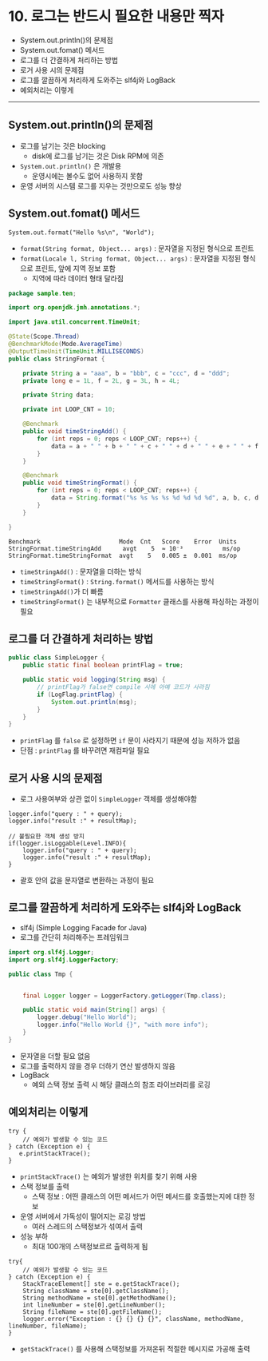 # 10. 로그는 반드시 필요한 내용만 찍자

- System.out.println()의 문제점
- System.out.fomat() 메서드
- 로그를 더 간결하게 처리하는 방법
- 로거 사용 시의 문제점
- 로그를 깔끔하게 처리하게 도와주는 slf4j와 LogBack
- 예외처리는 이렇게

---

## System.out.println()의 문제점

- 로그를 남기는 것은 blocking
    - disk에 로그를 남기는 것은 Disk RPM에 의존
- `System.out.println()` 은 개발용
    - 운영시에는 볼수도 없어 사용하지 못함
- 운영 서버의 시스템 로그를 지우는 것만으로도 성능 향상

## System.out.fomat() 메서드

````
System.out.format("Hello %s\n", "World");
````

- `format(String format, Object... args)` : 문자열을 지정된 형식으로 프린트
- `format(Locale l, String format, Object... args)` : 문자열을 지정된 형식으로 프린트, 앞에 지역 정보 포함
    - 지역에 따라 데이터 형태 달라짐

```java
package sample.ten;

import org.openjdk.jmh.annotations.*;

import java.util.concurrent.TimeUnit;

@State(Scope.Thread)
@BenchmarkMode(Mode.AverageTime)
@OutputTimeUnit(TimeUnit.MILLISECONDS)
public class StringFormat {

    private String a = "aaa", b = "bbb", c = "ccc", d = "ddd";
    private long e = 1L, f = 2L, g = 3L, h = 4L;

    private String data;

    private int LOOP_CNT = 10;

    @Benchmark
    public void timeStringAdd() {
        for (int reps = 0; reps < LOOP_CNT; reps++) {
            data = a + " " + b + " " + c + " " + d + " " + e + " " + f + " " + g + " " + h;
        }
    }

    @Benchmark
    public void timeStringFormat() {
        for (int reps = 0; reps < LOOP_CNT; reps++) {
            data = String.format("%s %s %s %s %d %d %d %d", a, b, c, d, e, f, g, h);
        }
    }

}
```

```text
Benchmark                      Mode  Cnt   Score    Error  Units
StringFormat.timeStringAdd      avgt    5  ≈ 10⁻³           ms/op
StringFormat.timeStringFormat  avgt    5   0.005 ±  0.001  ms/op
```

- `timeStringAdd()` : 문자열을 더하는 방식
- `timeStringFormat()` : `String.format()` 메서드를 사용하는 방식
- `timeStringAdd()`가 더 빠름
- `timeStringFormat()` 는 내부적으로 `Formatter` 클래스를 사용해 파싱하는 과정이 필요

## 로그를 더 간결하게 처리하는 방법

```java
public class SimpleLogger {
    public static final boolean printFlag = true;

    public static void logging(String msg) {
        // printFlag가 false면 compile 시에 아예 코드가 사라짐
        if (LogFlag.printFlag) {
            System.out.println(msg);
        }
    }
}
```

- `printFlag` 를 `false` 로 설정하면 `if` 문이 사라지기 때문에 성능 저하가 없음
- 단점 : `printFlag` 를 바꾸려면 재컴파일 필요

## 로거 사용 시의 문제점

- 로그 사용여부와 상관 없이 `SimpleLogger` 객체를 생성해야함

````
logger.info("query : " + query);
logger.info("result :" + resultMap);

// 불필요한 객체 생성 방지
if(logger.isLoggable(Level.INFO){
    logger.info("query : " + query);
    logger.info("result :" + resultMap);
}
````

- 괄호 안의 값을 문자열로 변환하는 과정이 필요

## 로그를 깔끔하게 처리하게 도와주는 slf4j와 LogBack

- slf4j (Simple Logging Facade for Java)
- 로그를 간단히 처리해주는 프레임워크

```java
import org.slf4j.Logger;
import org.slf4j.LoggerFactory;

public class Tmp {


    final Logger logger = LoggerFactory.getLogger(Tmp.class);

    public static void main(String[] args) {
        logger.debug("Hello World");
        logger.info("Hello World {}", "with more info");
    }
}
```

- 문자열을 더할 필요 없음
- 로그를 출력하지 않을 경우 더하기 연산 발생하지 않음
- LogBack
    - 예외 스택 정보 출력 시 해당 클래스의 참조 라이브러리를 로깅

## 예외처리는 이렇게

```
try {
    // 예외가 발생할 수 있는 코드
} catch (Exception e) {
   e.printStackTrace();
}
```

- `printStackTrace()` 는 예외가 발생한 위치를 찾기 위해 사용
- 스택 정보를 출력
    - 스택 정보 : 어떤 클래스의 어떤 메서드가 어떤 메서드를 호출했는지에 대한 정보
- 운영 서버에서 가독성이 떨어지는 로깅 방법
    - 여러 스레드의 스택정보가 섞여서 출력
- 성능 부하
    - 최대 100개의 스택정보르르 출력하게 됨

```
try{
    // 예외가 발생할 수 있는 코드
} catch (Exception e) {
    StackTraceElement[] ste = e.getStackTrace();
    String className = ste[0].getClassName();
    String methodName = ste[0].getMethodName();
    int lineNumber = ste[0].getLineNumber();
    String fileName = ste[0].getFileName();
    logger.error("Exception : {} {} {} {}", className, methodName, lineNumber, fileName);
}
```

- `getStackTrace()` 를 사용해 스택정보를 가져온뒤 적절한 메시지로 가공해 출력
